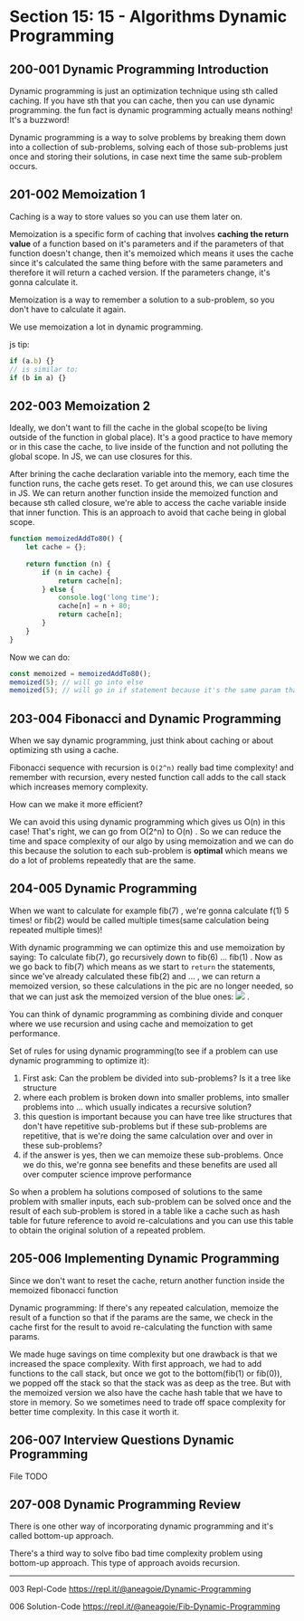 # Section 15: 15 - Algorithms Dynamic Programming 

## 200-001 Dynamic Programming Introduction
Dynamic programming is just an optimization technique using sth called caching. If you have sth that you can cache, then you can use
dynamic programming. the fun fact is dynamic programming actually means nothing! It's a buzzword!

Dynamic programming is a way to solve problems by breaking them down into a collection of sub-problems, solving each of those sub-problems just once and
storing their solutions, in case next time the same sub-problem occurs. 

## 201-002 Memoization 1
Caching is a way to store values so you can use them later on.

Memoization is a specific form of caching that involves **caching the return value** of a function based on it's parameters and if the parameters of 
that function doesn't change, then it's memoized which means it uses the cache since it's calculated the same thing before with the same parameters and
therefore it will return a cached version. If the parameters change, it's gonna calculate it.

Memoization is a way to remember a solution to a sub-problem, so you don't have to calculate it again.

We use memoization a lot in dynamic programming.

js tip:
```js
if (a.b) {}
// is similar to:
if (b in a) {}
```

## 202-003 Memoization 2
Ideally, we don't want to fill the cache in the global scope(to be living outside of the function in global place). It's a good practice 
to have memory or in this case the cache, to live inside of the function and not polluting the global scope. In JS, we can use closures for this.

After brining the cache declaration variable into the memory, each time the function runs, the cache gets reset. To get around this,
we can use closures in JS. We can return another function inside the memoized function and because sth called closure, we're able to access
the cache variable inside that inner function. This is an approach to avoid that cache being in global scope.

```js
function memoizedAddTo80() {
    let cache = {};
    
    return function (n) {
        if (n in cache) {
            return cache[n];
        } else {
            console.log('long time');
            cache[n] = n + 80;
            return cache[n];
        }
    }
}
```

Now we can do:
```js
const memoized = memoizedAddTo80();
memoized(5); // will go into else
memoized(5); // will go in if statement because it's the same param that we have in cache which is a hash table
```

## 203-004 Fibonacci and Dynamic Programming
When we say dynamic programming, just think about caching or about optimizing sth using a cache.

Fibonacci sequence with recursion is `O(2^n)` really bad time complexity! and remember with recursion, every nested function call adds to the call stack which
increases memory complexity.

How can we make it more efficient?

We can avoid this using dynamic programming which gives us O(n) in this case! That's right, we can go from O(2^n) to O(n) . So we can reduce the time
and space complexity of our algo by using memoization and we can do this because the solution to each sub-problem is **optimal** which means we do a lot
of problems repeatedly that are the same.

## 204-005 Dynamic Programming
When we want to calculate for example fib(7) , we're gonna calculate f(1) 5 times! or fib(2) would be called multiple times(same calculation
being repeated multiple times)!

With dynamic programming we can optimize this and use memoization by saying: To calculate fib(7), go recursively down to fib(6) ... fib(1) .
Now as we go back to fib(7) which means as we start to `return` the statements, since we've already calculated these fib(2) and ... , we can return a 
memoized version, so these calculations in the pic are no longer needed, so that we can just ask the memoized version of the blue ones:
![](../img/204-005-1.png ) .


You can think of dynamic programming as combining divide and conquer where we use recursion and using cache and memoization to get performance.

Set of rules for using dynamic programming(to see if a problem can use dynamic programming to optimize it):
1) First ask: Can the problem be divided into sub-problems? Is it a tree like structure 
2) where each problem is broken down into smaller problems, into smaller problems into ... which usually indicates a recursive solution?
3) this question is important because you can have tree like structures that don't have repetitive sub-problems but if these sub-problems are
repetitive, that is we're doing the same calculation over and over in these sub-problems?
4) if the answer is yes, then we can memoize these sub-problems. Once we do this, we're gonna see benefits and these benefits are used all over
computer science improve performance

So when a problem ha solutions composed of solutions to the same problem with smaller inputs, each sub-problem can be solved once and the result of
each sub-problem is stored in a table like a cache such as hash table for future reference to avoid re-calculations and you can
use this table to obtain the original solution of a repeated problem.

## 205-006 Implementing Dynamic Programming
Since we don't want to reset the cache, return another function inside the memoized fibonacci function 

Dynamic programming: If there's any repeated calculation, memoize the result of a function so that if the params are the same, we check in the cache first for
the result to avoid re-calculating the function with same params.

We made huge savings on time complexity but one drawback is that we increased the space complexity. With first approach, we had to add functions to the
call stack, but once we got to the bottom(fib(1) or fib(0)), we popped off the stack so that the stack was as deep as the tree. But with the memoized
version we also have the cache hash table that we have to store in memory. So we sometimes need to trade off space complexity for better time complexity.
In this case it worth it.

## 206-007 Interview Questions Dynamic Programming
File TODO
## 207-008 Dynamic Programming Review
There is one other way of incorporating dynamic programming and it's called bottom-up approach.

There's a third way to solve fibo bad time complexity problem using bottom-up approach. This type of approach avoids recursion.

---

003 Repl-Code
https://repl.it/@aneagoie/Dynamic-Programming

006 Solution-Code
https://repl.it/@aneagoie/Fib-Dynamic-Programming
